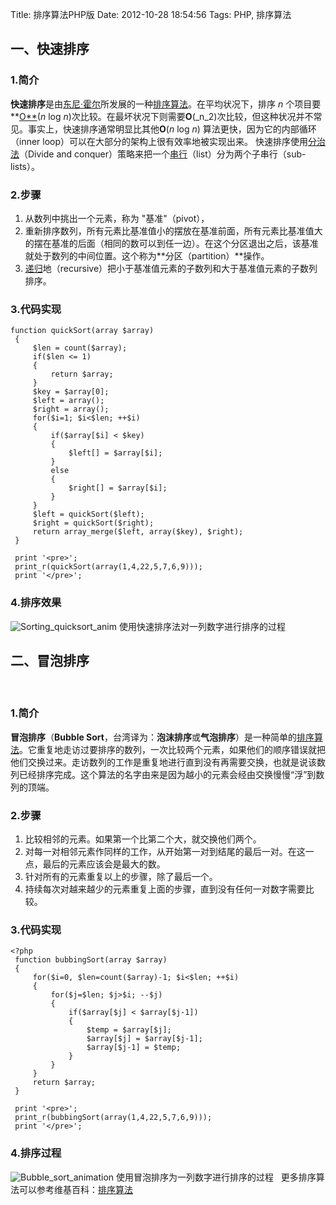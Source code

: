 Title: 排序算法PHP版
Date: 2012-10-28 18:54:56
Tags: PHP, 排序算法

## 一、快速排序

### 1.简介

**快速排序**是由[东尼·霍尔](http://zh.wikipedia.org/wiki/%E6%9D%B1%E5%B0%BC%C2%B7%E9%9C%8D%E7%88%BE)所发展的一种[排序算法](http://zh.wikipedia.org/wiki/%E6%8E%92%E5%BA%8F%E7%AE%97%E6%B3%95)。在平均状况下，排序 _n_ 个项目要**[Ο**](http://zh.wikipedia.org/wiki/%E5%A4%A7O%E7%AC%A6%E5%8F%B7)(_n_ log _n_)次比较。在最坏状况下则需要**Ο**(_n_2)次比较，但这种状况并不常见。事实上，快速排序通常明显比其他**Ο**(_n_ log _n_) 算法更快，因为它的内部循环（inner loop）可以在大部分的架构上很有效率地被实现出来。  快速排序使用[分治法](http://zh.wikipedia.org/wiki/%E5%88%86%E6%B2%BB%E6%B3%95)（Divide and conquer）策略来把一个[串行](http://zh.wikipedia.org/wiki/%E5%BA%8F%E5%88%97)（list）分为两个子串行（sub-lists）。

### 2.步骤

  1. 从数列中挑出一个元素，称为 "基准"（pivot），
  2. 重新排序数列，所有元素比基准值小的摆放在基准前面，所有元素比基准值大的摆在基准的后面（相同的数可以到任一边）。在这个分区退出之后，该基准就处于数列的中间位置。这个称为**分区（partition）**操作。
  3. [递归](http://zh.wikipedia.org/wiki/%E9%80%92%E5%BD%92)地（recursive）把小于基准值元素的子数列和大于基准值元素的子数列排序。

### 3.代码实现


    function quickSort(array $array)
     {
         $len = count($array);
         if($len <= 1)
         {
             return $array;
         }
         $key = $array[0];
         $left = array();
         $right = array();
         for($i=1; $i<$len; ++$i)
         {
             if($array[$i] < $key)
             {
                 $left[] = $array[$i];
             }
             else
             {
                 $right[] = $array[$i];
             }
         }
         $left = quickSort($left);
         $right = quickSort($right);
         return array_merge($left, array($key), $right);
     }

     print '<pre>';
     print_r(quickSort(array(1,4,22,5,7,6,9)));
     print '</pre>';

### 4.排序效果

![Sorting_quicksort_anim](http://upload.wikimedia.org/wikipedia/commons/6/6a/Sorting_quicksort_anim.gif) 使用快速排序法对一列数字进行排序的过程  

## 二、冒泡排序

 

### 1.简介

**冒泡排序**（**Bubble Sort**，台湾译为：**泡沫排序**或**气泡排序**）是一种简单的[排序算法](http://zh.wikipedia.org/wiki/%E6%8E%92%E5%BA%8F%E7%AE%97%E6%B3%95)。它重复地走访过要排序的数列，一次比较两个元素，如果他们的顺序错误就把他们交换过来。走访数列的工作是重复地进行直到没有再需要交换，也就是说该数列已经排序完成。这个算法的名字由来是因为越小的元素会经由交换慢慢“浮”到数列的顶端。

### 2.步骤

  1. 比较相邻的元素。如果第一个比第二个大，就交换他们两个。
  2. 对每一对相邻元素作同样的工作，从开始第一对到结尾的最后一对。在这一点，最后的元素应该会是最大的数。
  3. 针对所有的元素重复以上的步骤，除了最后一个。
  4. 持续每次对越来越少的元素重复上面的步骤，直到没有任何一对数字需要比较。

### 3.代码实现


    <?php
     function bubbingSort(array $array)
     {
         for($i=0, $len=count($array)-1; $i<$len; ++$i)
         {
             for($j=$len; $j>$i; --$j)
             {
                 if($array[$j] < $array[$j-1])
                 {
                     $temp = $array[$j];
                     $array[$j] = $array[$j-1];
                     $array[$j-1] = $temp;
                 }
             }
         }
         return $array;
     }

     print '<pre>';
     print_r(bubbingSort(array(1,4,22,5,7,6,9)));
     print '</pre>';

### 4.排序过程

![Bubble_sort_animation](http://upload.wikimedia.org/wikipedia/commons/3/37/Bubble_sort_animation.gif) 使用冒泡排序为一列数字进行排序的过程   更多排序算法可以参考维基百科：[排序算法](http://zh.wikipedia.org/wiki/%E6%8E%92%E5%BA%8F%E7%AE%97%E6%B3%95)
